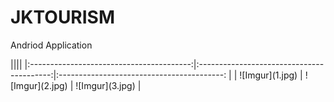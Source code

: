 # JKTOURISM
Andriod Application

</hr>
 ||||
|:----------------------------------------:|:-----------------------------------------:|:-----------------------------------------: |
| ![Imgur](1.jpg) | ![Imgur](2.jpg) | ![Imgur](3.jpg) |

